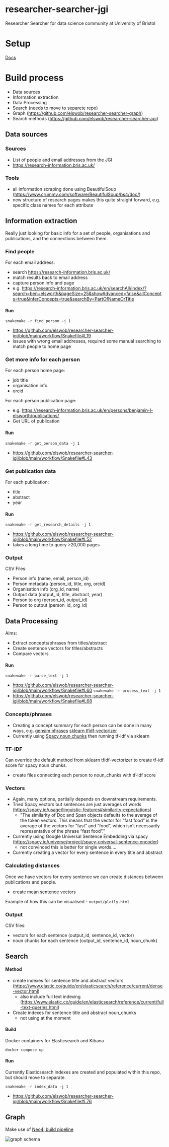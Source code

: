 # researcher-searcher-jgi
Researcher Searcher for data science community at University of Bristol

# Setup

[Docs](SETUP.md)

# Build process

- Data sources
- Information extraction
- Data Processing
- Search (needs to move to separete repo)
- Graph (https://github.com/elswob/researcher-searcher-graph)
- Search methods (https://github.com/elswob/researcher-searcher-api)

## Data sources

### Sources
- List of people and email addresses from the JGI
- https://research-information.bris.ac.uk/

### Tools
- all information scraping done using BeautifulSoup (https://www.crummy.com/software/BeautifulSoup/bs4/doc/)
- new structure of research pages makes this quite straight forward, e.g. specific class names for each attribute

## Information extraction

Really just looking for basic info for a set of people, organisations and publications, and the connections between them.

### Find people

For each email address:
- search https://research-information.bris.ac.uk/
- match results back to email address
- capture person info and page
- e.g. https://research-information.bris.ac.uk/en/searchAll/index/?search=ben+elsworth&pageSize=25&showAdvanced=false&allConcepts=true&inferConcepts=true&searchBy=PartOfNameOrTitle

#### Run
`snakemake -r find_person -j 1`
- https://github.com/elswob/researcher-searcher-jgi/blob/main/workflow/Snakefile#L19
- issues with wrong email addresses, required some manual searching to match people to home page

### Get more info for each person

For each person home page:
- job title
- organisation info
- orcid

For each person publication page:
- e.g. https://research-information.bris.ac.uk/en/persons/benjamin-l-elsworth/publications/
- Get URL of publication

#### Run
`snakemake -r get_person_data -j 1`
- https://github.com/elswob/researcher-searcher-jgi/blob/main/workflow/Snakefile#L43

### Get publication data

For each publication:
- title
- abstract
- year

#### Run
`snakemake -r get_research_details -j 1`
- https://github.com/elswob/researcher-searcher-jgi/blob/main/workflow/Snakefile#L52
- takes a long time to query >20,000 pages

### Output

CSV Files:
- Person info (name, email, person_id)
- Person metadata (person_id, title, org, orcid)
- Organisation info (org_id, name)
- Output data (output_id, title, abstract, year)
- Person to org (person_id, output_id)
- Person to output (person_id, org_id)

## Data Processing

Aims:
- Extract concepts/phrases from titles/abstract
- Create sentence vectors for titles/abstracts  
- Compare vectors

#### Run
`snakemake -r parse_text -j 1`
- https://github.com/elswob/researcher-searcher-jgi/blob/main/workflow/Snakefile#L60
`snakemake -r process_text -j 1`
- https://github.com/elswob/researcher-searcher-jgi/blob/main/workflow/Snakefile#L68

### Concepts/phrases
- Creating a concept summary for each person can be done in many ways, e.g. [gensim phrases](https://radimrehurek.com/gensim/models/phrases.html) [sklearn tfidf-vectorizer](https://scikit-learn.org/stable/modules/generated/sklearn.feature_extraction.text.TfidfVectorizer.html)
- Currently using [Spacy noun chunks](https://spacy.io/usage/linguistic-features#noun-chunks) then running tf-idf via sklearn

### TF-IDF

Can override the default method from sklearn tfidf-vectorizer to create tf-idf score for spacy noun chunks.
- create files connecting each person to noun_chunks with tf-idf score

### Vectors
- Again, many options, partially depends on downstream requirements. 
- Tried Spacy vectors but sentences are just averages of words (https://spacy.io/usage/linguistic-features#similarity-expectations)
  - "The similarity of Doc and Span objects defaults to the average of the token vectors. This means that the vector for “fast food” is the average of the vectors for “fast” and “food”, which isn’t necessarily representative of the phrase “fast food”."
- Currently using Google Universal Sentence Embedding via spacy (https://spacy.io/universe/project/spacy-universal-sentence-encoder)
  - not convinced this is better for single words.... 
- Currently creating a vector for every sentence in every title and abstract

### Calculating distances

Once we have vectors for every sentence we can create distances between publications and people.
- create mean sentence vectors

Example of how this can be visualised - `output/plotly.html`

### Output

CSV files:
- vectors for each sentence (output_id, sentence_id, vector)
- noun chunks for each sentence (output_id, sentence_id, noun_chunk)

## Search

#### Method

- create indexes for sentence title and abstract vectors (https://www.elastic.co/guide/en/elasticsearch/reference/current/dense-vector.html)
  - also include full text indexing (https://www.elastic.co/guide/en/elasticsearch/reference/current/full-text-queries.html)
- Create indexes for sentence title and abstract noun_chunks
  - not using at the moment

#### Build

Docker containers for Elasticsearch and Kibana

`docker-compose up`

#### Run

Currently Elasticsearch indexes are created and populated within this repo, but should move to separate.

`snakemake -r index_data -j 1`
- https://github.com/elswob/researcher-searcher-jgi/blob/main/workflow/Snakefile#L76


## Graph

Make use of [Neo4j build pipeline](https://github.com/elswob/neo4j-build-pipeline)

![graph schema](https://github.com/elswob/researcher-searcher-jgi/blob/main/output/graph.png?raw=true)

